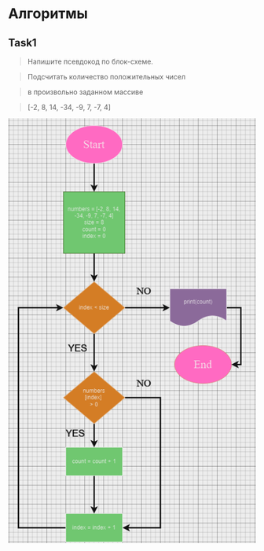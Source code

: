# Алгоритмы

## Task1

> Напишите псевдокод по блок-схеме.

> Подсчитать количество положительных чисел 

> в произвольно заданном массиве

> [-2, 8, 14, -34, -9, 7, -7, 4]

![блок-схема к задаче 1](task1.png)